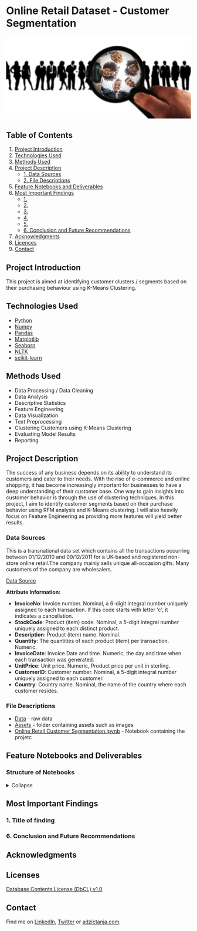 # Online Retail Dataset - Customer Segmentation

![project_header](https://github.com/adzict/online_retail_customer_segmentation/blob/main/assets/target-group-large.jpg)

## Table of Contents

1. [ Project Introduction ](#Project_Introduction)
2. [ Technologies Used ](#Technologies_Used)    
3. [ Methods Used ](#Methods_Used)
4. [ Project Description ](#Project_Description)
   * [ 1. Data Sources ](#Data_Sources)
   * [ 2. File Descriptions ](#File_Descriptions) 
5. [ Feature Notebooks and Deliverables ](#Notebooks_deliverables)
6. [ Most Important Findings ](#Findings)
   * [1. ](#link_tag)
   * [2. ](#link_tag)
   * [3. ](#link_tag)
   * [4. ](#link_tag)
   * [5. ](#link_tag)
   * [6. Conclusion and Future Recommendations](#conclusion)
7. [ Acknowledgments ](#Acknowledgments)
8. [ Licences ](#Licences)
9. [ Contact ](#Contact)

## Project Introduction
<a name="Project_Introduction"></a>

This project is aimed at identifying customer clusters / segments based on their purchasing behaviour using K-Means Clustering.

## Technologies Used
<a name="Technologies_Used"></a>

* [Python](https://www.python.org/)
* [Numpy](https://numpy.org/)
* [Pandas](https://pandas.pydata.org/)
* [Matplotlib](https://matplotlib.org/)
* [Seaborn](https://seaborn.pydata.org/)
* [NLTK](https://www.nltk.org/)
* [scikit-learn](https://scikit-learn.org/stable/)

## Methods Used
<a name="Methods_Used"></a>

* Data Processing / Data Cleaning
* Data Analysis
* Descriptive Statistics
* Feature Engineering
* Data Visualization
* Text Preprocessing
* Clustering Customers using K-Means Clustering
* Evaluating Model Results
* Reporting

## Project Description
<a name="Project_Description"></a>

The success of any business depends on its ability to understand its customers and cater to their needs. With the rise of e-commerce and online shopping, it has become increasingly important for businesses to have a deep understanding of their customer base. One way to gain insights into customer behavior is through the use of clustering techniques. In this project, I aim to identify customer segments based on their purchase behavior using RFM analysis and K-Means clustering. I will also heavily focus on Feature Engineering as providing more features will yield better results.

### Data Sources
<a name="Data_Sources"></a>

This is a transnational data set which contains all the transactions occurring between 01/12/2010 and 09/12/2011 for a UK-based and registered non-store online retail.The company mainly sells unique all-occasion gifts. Many customers of the company are wholesalers.

[Data Source](https://archive.ics.uci.edu/ml/datasets/online+retail)

**Attribute Information:**

- **InvoiceNo**: Invoice number. Nominal, a 6-digit integral number uniquely assigned to each transaction. If this code starts with letter 'c', it indicates a cancellation.
- **StockCode**: Product (item) code. Nominal, a 5-digit integral number uniquely assigned to each distinct product.
- **Description**: Product (item) name. Nominal.
- **Quantity**: The quantities of each product (item) per transaction. Numeric.
- **InvoiceDate**: Invoice Date and time. Numeric, the day and time when each transaction was generated.
- **UnitPrice**: Unit price. Numeric, Product price per unit in sterling.
- **CustomerID**: Customer number. Nominal, a 5-digit integral number uniquely assigned to each customer.
- **Country**: Country name. Nominal, the name of the country where each customer resides. 

### File Descriptions
<a name="File_Descriptions"></a>

* [Data](https://github.com/adzict/online_retail_customer_segmentation/blob/main/Online%20Retail%20Customer%20Segmentation.xlsx) - raw data
* [Assets](https://github.com/adzict/online_retail_customer_segmentation/tree/main/assets) - folder containing assets such as images
* [Online Retail Customer Segmentation.ipynb](https://github.com/adzict/online_retail_customer_segmentation/blob/main/Online%20Retail%20Customer%20Segmentation.ipynb) - Notebook containing the projetc

## Feature Notebooks and Deliverables
<a name="Notebooks_deliverables"></a>

### Structure of Notebooks
<details>
   <summary>Collapse</summary>

      1. Data Preprocessing and Basic EDA

            1. Imports
            2. Data
               2.1 Business Dataset
               2.2 Review Dataset
               2.3 User Dataset
            3. Early EDA and Data Cleaning
               3.1 Missing values
               3.2 Duplicate rows
               3.3 Removing unnecessary features
            4. Saving data for the next stage
</details> 


## Most Important Findings
<a name="Findings"></a>

### 1. Title of finding
<a name="link_tag"></a>

### 6. Conclusion and Future Recommendations
<a name="conclusion"></a>

## Acknowledgments
<a name="Acknowledgments"></a>

## Licenses
<a name="Licences"></a>

[Database Contents License (DbCL) v1.0](https://opendatacommons.org/licenses/dbcl/1-0/)

## Contact
<a name="Contact"></a>

Find me on [LinkedIn](https://www.linkedin.com/in/tanja-ad%C5%BEi%C4%87/), [Twitter](https://twitter.com/adzic_tanja) or [adzictanja.com](https://www.adzictanja.com/).